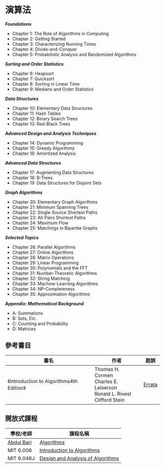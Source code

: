 # 演算法

***Foundations***

- Chapter 1: The Role of Algorithms in Computing
- Chapter 2: Getting Started
- Chapter 3: Characterizing Running Times
- Chapter 4: Divide-and-Conquer
- Chapter 5: Probabilistic Analysis and Randomized Algorithms

***Sorting and Order Statistics***

- Chapter 6: Heapsort
- Chapter 7: Quicksort
- Chapter 8: Sorting in Linear Time
- Chapter 9: Medians and Order Statistics

***Data Structures***

- Chapter 10: Elementary Data Structures
- Chapter 11: Hash Tables
- Chapter 12: Binary Search Trees
- Chapter 13: Red-Black Trees

***Advanced Design and Analysis Techniques***

- Chapter 14: Dynamic Programming
- Chapter 15: Greedy Algorithms
- Chapter 16: Amortized Analysis

***Advanced Data Structures***

- Chapter 17: Augmenting Data Structures
- Chapter 18: B-Trees
- Chapter 19: Data Structures for Disjoint Sets

***Graph Algorithms***

- Chapter 20: Elementary Graph Algorithms
- Chapter 21: Minimum Spanning Trees
- Chapter 22: Single-Source Shortest Paths
- Chapter 23: All-Pairs Shortest Paths
- Chapter 24: Maximum Flow
- Chapter 25: Matchings in Bipartite Graphs

***Selected Topics***

- Chapter 26: Parallel Algorithms
- Chapter 27: Online Algorithms
- Chapter 28: Matrix Operations
- Chapter 29: Linear Programming
- Chapter 30: Polynomials and the FFT
- Chapter 31: Number-Theoretic Algorithms
- Chapter 32: String Matching
- Chapter 33: Machine-Learning Algorithms
- Chapter 34: NP-Completeness
- Chapter 35: Approximation Algorithms

***Appendix: Mathematical Background***

- A: Summations
- B: Sets, Etc.
- C: Counting and Probability
- D: Matrices

## 參考書目

| 書名                                                                                                                                    | 作者                                                                                    | 勘誤       |
| --------------------------------------------------------------------------------------------------------------------------------------- | --------------------------------------------------------------------------------------- | ---------- |
| 《<span class="book-title"><span class="main-title">Introduction to Algorithms</span><span class="subtitle">4th Edition</span></span>》 | Thomas H. Cormen<br /> Charles E. Leiserson<br /> Ronald L. Rivest<br /> Clifford Stein | [Errata][] |

[Errata]: https://mitp-content-server.mit.edu/books/content/sectbyfn/books_pres_0/11599/e4-bugs.html

## 開放式課程

| 學校/老師      | 課程名稱                              |
| -------------- | ------------------------------------- |
| [Abdul Bari][] | [Algorithms][]                        |
| MIT 6.006      | [Introduction to Algorithms][]        |
| MIT 6.046J     | [Design and Analysis of Algorithms][] |

[Algorithms]: https://www.youtube.com/playlist?list=PLDN4rrl48XKpZkf03iYFl-O29szjTrs_O
[Abdul Bari]: https://www.youtube.com/@abdul_bari
[Introduction to Algorithms]: https://ocw.mit.edu/courses/6-006-introduction-to-algorithms-spring-2020/
[Design and Analysis of Algorithms]: https://ocw.mit.edu/courses/6-046j-design-and-analysis-of-algorithms-spring-2015/

